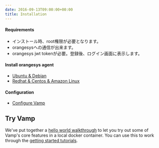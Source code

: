 ```yaml
---
date: 2016-09-13T09:00:00+00:00
title: Installation
---
```


#### Requirements

* インストール時、root権限が必要となります。
* orangesysへの通信が出来ます。
* orangesys jwt tokenが必要。登録後、ログイン画面に表示します。


#### Install orangesys agent
* [Ubuntu & Debian](/documentation/installation/ubuntu-debian)
* [Redhat & Centos & Amazon Linux](/documentation/installation/redhat-centos)

#### Configuration

* [Configure Vamp](/documentation/installation/configure-vamp/)

## Try Vamp

We've put together a [hello world walkthrough](/documentation/installation/hello-world/) to let you try out some of Vamp's core features in a local docker container. You can use this to work through the [getting started tutorials](/documentation/tutorials).

